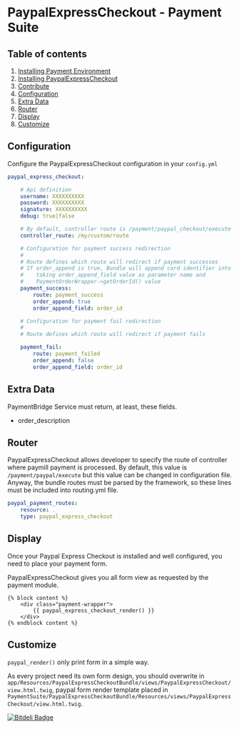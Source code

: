 PaypalExpressCheckout - Payment Suite
=====


Table of contents
-----

1.  [Installing Payment Environment](https://gist.github.com/paymentsuite/6771947#file-configure-payfony-environment-md)
2.  [Installing PaypalExpressCheckout](https://gist.github.com/paymentsuite/6771869#file-install-platform-md)
3.  [Contribute](https://gist.github.com/paymentsuite/6813203#file-contribute-payfony-md)
4.  [Configuration](#configuration)
5.  [Extra Data](#extra-data)
6.  [Router](#router)
7.  [Display](#display)
8.  [Customize](#customize)


Configuration
-----

Configure the PaypalExpressCheckout configuration in your `config.yml`

``` yml
paypal_express_checkout:

    # Api definition
    username: XXXXXXXXXX
    password: XXXXXXXXXX
    signature: XXXXXXXXXX
    debug: true|false

    # By default, controller route is /payment/paypal_checkout/execute
    controller_route: /my/custom/route

    # Configuration for payment success redirection
    #
    # Route defines which route will redirect if payment successes
    # If order_append is true, Bundle will append card identifier into route
    #    taking order_append_field value as parameter name and
    #    PaymentOrderWrapper->getOrderId() value
    payment_success:
        route: payment_success
        order_append: true
        order_append_field: order_id

    # Configuration for payment fail redirection
    #
    # Route defines which route will redirect if payment fails

    payment_fail:
        route: payment_failed
        order_append: false
        order_append_field: order_id
```

Extra Data
-----

PaymentBridge Service must return, at least, these fields.

* order_description

Router
-----

PaypalExpressCheckout allows developer to specify the route of controller where paymill
payment is processed.
By default, this value is `/payment/paypal/execute` but this value can be
changed in configuration file.
Anyway, the bundle routes must be parsed by the framework, so these lines must
be included into routing.yml file.

``` yml
paypal_payment_routes:
    resource: .
    type: paypal_express_checkout
```

Display
-----

Once your Paypal Express Checkout is installed and well configured, you need to place your
payment form.

PaypalExpressCheckout gives you all form view as requested by the payment module.

``` jinja
{% block content %}
    <div class="payment-wrapper">
        {{ paypal_express_checkout_render() }}
    </div>
{% endblock content %}
```

Customize
-----

`paypal_render()` only print form in a simple way.

As every project need its own form design, you should overwrite in
`app/Resources/PaypalExpressCheckoutBundle/views/PaypalExpressCheckout/view.html.twig`, paypal form render
template placed in
`PaymentSuite/PaypalExpressCheckoutBundle/Resources/views/PaypalExpressCheckout/view.html.twig`.


[![Bitdeli Badge](https://d2weczhvl823v0.cloudfront.net/PaymentSuite/paypalexpresscheckoutbundle/trend.png)](https://bitdeli.com/free "Bitdeli Badge")

